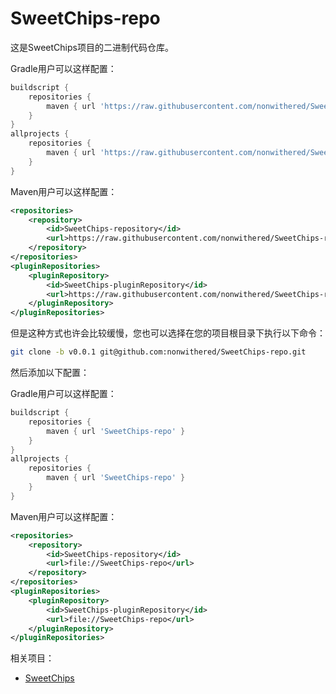 # SweetChips-repo

这是SweetChips项目的二进制代码仓库。

Gradle用户可以这样配置：

``` groovy
buildscript {
    repositories {
        maven { url 'https://raw.githubusercontent.com/nonwithered/SweetChips-repo/v0.0.1' }
    }
}
allprojects {
    repositories {
        maven { url 'https://raw.githubusercontent.com/nonwithered/SweetChips-repo/v0.0.1' }
    }
}
```

Maven用户可以这样配置：

``` xml
<repositories>
    <repository>
        <id>SweetChips-repository</id>
        <url>https://raw.githubusercontent.com/nonwithered/SweetChips-repo/v0.0.1</url>
    </repository>
</repositories>
<pluginRepositories>
    <pluginRepository>
        <id>SweetChips-pluginRepository</id>
        <url>https://raw.githubusercontent.com/nonwithered/SweetChips-repo/v0.0.1</url>
    </pluginRepository>
</pluginRepositories>
```

但是这种方式也许会比较缓慢，您也可以选择在您的项目根目录下执行以下命令：

``` bash
git clone -b v0.0.1 git@github.com:nonwithered/SweetChips-repo.git
```

然后添加以下配置：

Gradle用户可以这样配置：

``` groovy
buildscript {
    repositories {
        maven { url 'SweetChips-repo' }
    }
}
allprojects {
    repositories {
        maven { url 'SweetChips-repo' }
    }
}
```

Maven用户可以这样配置：

``` xml
<repositories>
    <repository>
        <id>SweetChips-repository</id>
        <url>file://SweetChips-repo</url>
    </repository>
</repositories>
<pluginRepositories>
    <pluginRepository>
        <id>SweetChips-pluginRepository</id>
        <url>file://SweetChips-repo</url>
    </pluginRepository>
</pluginRepositories>
```

相关项目：

- [SweetChips](https://github.com/nonwithered/SweetChips)
